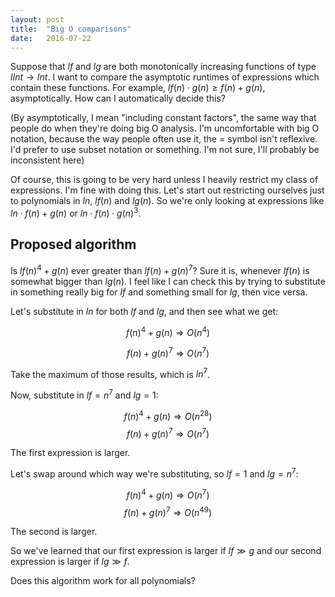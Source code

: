 ```yaml
---
layout: post
title:  "Big O comparisons"
date:   2016-07-22
---
```


Suppose that $l f$ and $l g$ are both monotonically increasing functions of type $l Int \rightarrow Int$.  I want to compare the asymptotic runtimes of expressions which contain these functions. For example, $l f(n) \cdot g(n) \geq f(n) + g(n)$, asymptotically. How can I automatically decide this?

(By asymptotically, I mean "including constant factors", the same way that people do when they're doing big O analysis. I'm uncomfortable with big O notation, because the way people often use it, the = symbol isn't reflexive. I'd prefer to use subset notation or something. I'm not sure, I'll probably be inconsistent here)

Of course, this is going to be very hard unless I heavily restrict my class of expressions. I'm fine with doing this. Let's start out restricting ourselves just to polynomials in $l n$, $l f(n)$ and $l g(n)$. So we're only looking at expressions like $l n \cdot f(n) + g(n)$ or $l n \cdot f(n) \cdot g(n)^3$.

## Proposed algorithm

Is $l f(n)^4 + g(n)$ ever greater than $l f(n) + g(n)^7$? Sure it is, whenever $l f(n)$ is somewhat bigger than $l g(n)$. I feel like I can check this by trying to substitute in something really big for $l f$ and something small for $l g$, then vice versa.

Let's substitute in $l n$ for both $l f$ and $l g$, and then see what we get:

$$ f(n)^4 + g(n) \Rightarrow O(n^4) $$

$$ f(n) + g(n)^7 \Rightarrow O(n^7) $$

Take the maximum of those results, which is $l n^7$.

Now, substitute in $l f = n^7$ and $l g = 1$:

$$ f(n)^4 + g(n) \Rightarrow O(n^{28}) $$
$$ f(n) + g(n)^7 \Rightarrow O(n^7) $$

The first expression is larger.

Let's swap around which way we're substituting, so $l f = 1$ and $l g = n^7$:


$$ f(n)^4 + g(n) \Rightarrow O(n^7) $$
$$ f(n) + g(n)^7 \Rightarrow O(n^{49}) $$

The second is larger.

So we've learned that our first expression is larger if $l f \gg g$ and our second expression is larger if $l g \gg f$.

Does this algorithm work for all polynomials?

